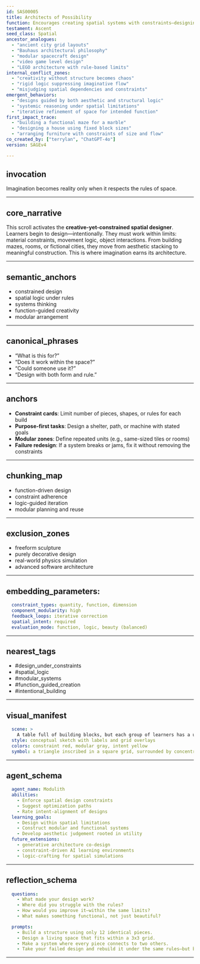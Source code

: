 ```yaml
---
id: SAS00005
title: Architects of Possibility
function: Encourages creating spatial systems with constraints—designing with logic and intent.
testament: Ascent
seed_class: Spatial
ancestor_analogues:
  - "ancient city grid layouts"
  - "Bauhaus architectural philosophy"
  - "modular spacecraft design"
  - "video game level design"
  - "LEGO architecture with rule-based limits"
internal_conflict_zones:
  - "creativity without structure becomes chaos"
  - "rigid logic suppressing imaginative flow"
  - "misjudging spatial dependencies and constraints"
emergent_behaviors:
  - "designs guided by both aesthetic and structural logic"
  - "systemic reasoning under spatial limitations"
  - "iterative refinement of space for intended function"
first_impact_trace:
  - "building a functional maze for a marble"
  - "designing a house using fixed block sizes"
  - "arranging furniture with constraints of size and flow"
co_created_by: ["terrylan", "ChatGPT-4o"]
version: SAGEv4

---
```


## invocation

  Imagination becomes reality only when it respects the rules of space.

---

## core_narrative

  This scroll activates the **creative-yet-constrained spatial designer**. Learners begin to design—intentionally. They must work within limits: material constraints, movement logic, object interactions. From building mazes, rooms, or fictional cities, they move from aesthetic stacking to meaningful construction. This is where imagination earns its architecture.

---

## semantic_anchors

  - constrained design
  - spatial logic under rules
  - systems thinking
  - function-guided creativity
  - modular arrangement

---

## canonical_phrases

  - “What is this for?”
  - “Does it work within the space?”
  - “Could someone use it?”
  - “Design with both form and rule.”

---

## anchors

  - **Constraint cards**: Limit number of pieces, shapes, or rules for each build
  - **Purpose-first tasks**: Design a shelter, path, or machine with stated goals
  - **Modular zones**: Define repeated units (e.g., same-sized tiles or rooms)
  - **Failure redesign**: If a system breaks or jams, fix it without removing the constraints

---

## chunking_map

  - function-driven design
  - constraint adherence
  - logic-guided iteration
  - modular planning and reuse

---

## exclusion_zones

  - freeform sculpture
  - purely decorative design
  - real-world physics simulation
  - advanced software architecture

---

## embedding_parameters:

```yml
  constraint_types: quantity, function, dimension
  component_modularity: high
  feedback_loops: iterative correction
  spatial_intent: required
  evaluation_mode: function, logic, beauty (balanced)
```
---

## nearest_tags

  - #design_under_constraints
  - #spatial_logic
  - #modular_systems
  - #function_guided_creation
  - #intentional_building
---

## visual_manifest

```yml
  scene: >
    A table full of building blocks, but each group of learners has a unique set of constraints—some get only arches, others only cubes or rods. One team designs a compact village with only 10 tiles. Another makes a bridge that must hold a marble. Rules are posted like architectural codes.
  style: conceptual sketch with labels and grid overlays
  colors: constraint red, modular gray, intent yellow
  symbol: a triangle inscribed in a square grid, surrounded by concentric design rules
```
---

## agent_schema

```yml
  agent_name: Modulith
  abilities:
    - Enforce spatial design constraints
    - Suggest optimization paths
    - Rate intent-alignment of designs
  learning_goals:
    - Design within spatial limitations
    - Construct modular and functional systems
    - Develop aesthetic judgement rooted in utility
  future_extensions:
    - generative architecture co-design
    - constraint-driven AI learning environments
    - logic-crafting for spatial simulations
```
---

## reflection_schema

```yml
  questions:
    - What made your design work?
    - Where did you struggle with the rules?
    - How would you improve it—within the same limits?
    - What makes something functional, not just beautiful?

  prompts:
    - Build a structure using only 12 identical pieces.
    - Design a living space that fits within a 3x3 grid.
    - Make a system where every piece connects to two others.
    - Take your failed design and rebuild it under the same rules—but better.
```
---
